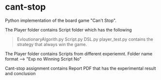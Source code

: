 # cant-stop
Python implementation of the board game "Can't Stop".

The Player folder contains Script folder which has the following 
>EvloutionaryAlgorith.py 
>Script.py 
>DSL.py 
>player_test.py contains the strategy that always win the game. 

The Player folder contains Scripts from different experiemnt.
Folder name format --> "Exp no Winning Script No"

Cant-stop assignment contains Report PDF that has the experimental result and conclusion
